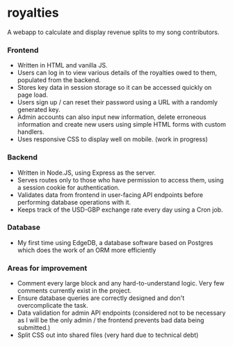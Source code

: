 # royalties

A webapp to calculate and display revenue splits to my song contributors.

### Frontend
- Written in HTML and vanilla JS.
- Users can log in to view various details of the royalties owed to them, populated from the backend.
- Stores key data in session storage so it can be accessed quickly on page load.
- Users sign up / can reset their password using a URL with a randomly generated key.
- Admin accounts can also input new information, delete erroneous information and create new users using simple HTML forms with custom handlers. 
- Uses responsive CSS to display well on mobile. (work in progress)

### Backend
- Written in Node.JS, using Express as the server.
- Serves routes only to those who have permission to access them, using a session cookie for authentication.
- Validates data from frontend in user-facing API endpoints before performing database operations with it.
- Keeps track of the USD-GBP exchange rate every day using a Cron job.

### Database
- My first time using EdgeDB, a database software based on Postgres which does the work of an ORM more efficiently

### Areas for improvement
- Comment every large block and any hard-to-understand logic. Very few comments currently exist in the project.
- Ensure database queries are correctly designed and don't overcomplicate the task.
- Data validation for admin API endpoints (considered not to be necessary as I will be the only admin / the frontend prevents bad data being submitted.)
- Split CSS out into shared files (very hard due to technical debt)
